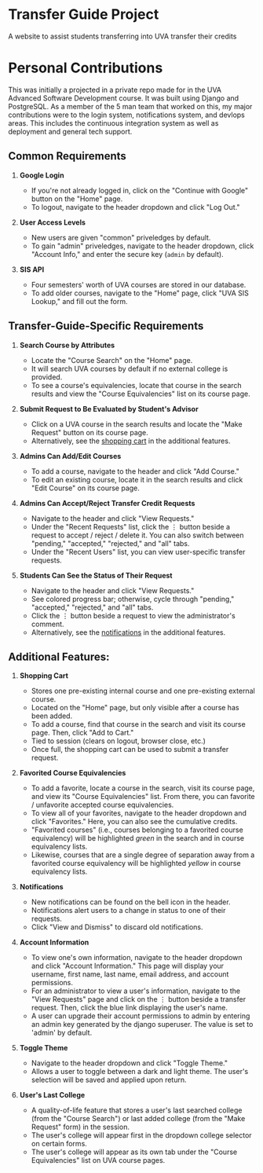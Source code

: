 # Transfer Guide Project

A website to assist students transferring into UVA transfer their credits

# Personal Contributions

This was initially a projected in a private repo made for in the UVA Advanced Software Development course. It was built using Django and PostgreSQL. As a member of the 5 man team that worked on this, my major contributions were to the login system, notifications system, and devlops areas. This includes the continuous integration system as well as deployment and general tech support. 

## Common Requirements
1) **Google Login**
    - If you're not already logged in, click on the "Continue with Google" button on the "Home" page.
    - To logout, navigate to the header dropdown and click "Log Out."

2) **User Access Levels**
    - New users are given "common" priveledges by default.
    - To gain "admin" priveledges, navigate to the header dropdown, click "Account Info," and enter the secure key (`admin` by default).

3) **SIS API**
    - Four semesters' worth of UVA courses are stored in our database.
    - To add older courses, navigate to the "Home" page, click "UVA SIS Lookup," and fill out the form.

## Transfer-Guide-Specific Requirements
1) **Search Course by Attributes**
    - Locate the "Course Search" on the "Home" page.
    - It will search UVA courses by default if no external college is provided.
    - To see a course's equivalencies, locate that course in the search results and view the "Course Equivalencies" list on its course page.

2) **Submit Request to Be Evaluated by Student's Advisor**
    - Click on a UVA course in the search results and locate the "Make Request" button on its course page.
    - Alternatively, see the [shopping cart](#additional-features) in the additional features.

3) **Admins Can Add/Edit Courses**
    - To add a course, navigate to the header and click "Add Course."
    - To edit an existing course, locate it in the search results and click "Edit Course" on its course page.

4) **Admins Can Accept/Reject Transfer Credit Requests**
    - Navigate to the header and click "View Requests." 
    - Under the "Recent Requests" list, click the ⋮ button beside a request to accept / reject / delete it. You can also switch between "pending," "accepted," "rejected," and "all" tabs.
    - Under the "Recent Users" list, you can view user-specific transfer requests.

5) **Students Can See the Status of Their Request**
    - Navigate to the header and click "View Requests." 
    - See colored progress bar; otherwise, cycle through "pending," "accepted," "rejected," and "all" tabs.
    - Click the ⋮ button beside a request to view the administrator's comment.
    - Alternatively, see the [notifications](#additional-features) in the additional features.

## Additional Features:
1) **Shopping Cart**
    - Stores one pre-existing internal course and one pre-existing external course.
    - Located on the "Home" page, but only visible after a course has been added.
    - To add a course, find that course in the search and visit its course page. Then, click "Add to Cart."
    - Tied to session (clears on logout, browser close, etc.)
    - Once full, the shopping cart can be used to submit a transfer request.

2) **Favorited Course Equivalencies**
    - To add a favorite, locate a course in the search, visit its course page, and view its "Course Equivalencies" list. From there, you can favorite / unfavorite accepted course equivalencies.
    - To view all of your favorites, navigate to the header dropdown and click "Favorites." Here, you can also see the cumulative credits.
    - "Favorited courses" (i.e., courses belonging to a favorited course equivalency) will be highlighted *green* in the search and in course equivalency lists.
    - Likewise, courses that are a single degree of separation away from a favorited course equivalency will be highlighted *yellow* in course equivalency lists.

3) **Notifications**
    - New notifications can be found on the bell icon in the header.
    - Notifications alert users to a change in status to one of their requests.
    - Click "View and Dismiss" to discard old notifications.

4) **Account Information**
    - To view one's own information, navigate to the header dropdown and click "Account Information." This page will display your username, first name, last name, email address, and account permissions.
    - For an administrator to view a user's information, navigate to the "View Requests" page and click on the ⋮ button beside a transfer request. Then, click the blue link displaying the user's name.
    - A user can upgrade their account permissions to admin by entering an admin key generated by the django superuser. The value is set to 'admin' by default.

5) **Toggle Theme**
    - Navigate to the header dropdown and click "Toggle Theme."
    - Allows a user to toggle between a dark and light theme. The user's selection will be saved and applied upon return.

6) **User's Last College**
    - A quality-of-life feature that stores a user's last searched college (from the "Course Search") or last added college (from the "Make Request" form) in the session.
    - The user's college will appear first in the dropdown college selector on certain forms.
    - The user's college will appear as its own tab under the "Course Equivalencies" list on UVA course pages.
